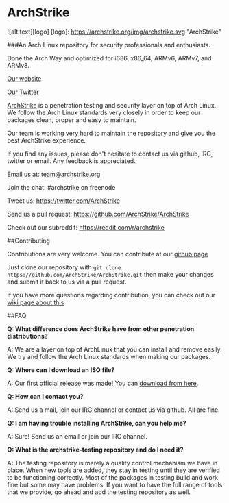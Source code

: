 # ArchStrike

![alt text][logo]
[logo]: https://archstrike.org/img/archstrike.svg "ArchStrike"

###An Arch Linux repository for security professionals and enthusiasts.

Done the Arch Way and optimized for i686, x86_64, ARMv6, ARMv7, and ARMv8.

[Our website](https://archstrike.org)

[Our Twitter](https://twitter.com/ArchStrike)

[ArchStrike](https://archstrike.org) is a penetration testing and security layer on top of Arch Linux. We follow the Arch Linux standards very closely in order to keep our packages clean, proper and easy to maintain.

Our team is working very hard to maintain the repository and give you the best ArchStrike experience.

If you find any issues, please don't hesitate to contact us via github, IRC, twitter or email. Any feedback is appreciated.

Email us at: team@archstrike.org

Join the chat: #archstrike on freenode

Tweet us: <https://twitter.com/ArchStrike>

Send us a pull request: <https://github.com/ArchStrike/ArchStrike>

Check out our subreddit: <https://reddit.com/r/archstrike>

##Contributing

Contributions are very welcome. You can contribute at our [github page](https://github.com/ArchStrike/ArchStrike)

Just clone our repository with `git clone https://github.com/ArchStrike/ArchStrike.git` then make your changes and submit it back to us via a pull request.

If you have more questions regarding contribution, you can check out our [wiki page about this](https://archstrike.org/wiki/contributing)

##FAQ

**Q: What difference does ArchStrike have from other penetration distributions?**

A: We are a layer on top of ArchLinux that you can install and remove easily. We try and follow the Arch Linux standards when making our packages.

**Q: Where can I download an ISO file?**

A: Our first official release was made! You can [download from here](https://archstrike.org/downloads). 

**Q: How can I contact you?**

A: Send us a mail, join our IRC channel or contact us via github. All are fine.

**Q: I am having trouble installing ArchStrike, can you help me?**

A: Sure! Send us an email or join our IRC channel.

**Q: What is the archstrike-testing repository and do I need it?**

A: The testing repository is merely a quality control mechanism we have in place. When new tools are added, they stay in testing until they are verified to be functioning correctly. Most of the packages in testing build and work fine but some may have problems. If you want to have the full range of tools that we provide, go ahead and add the testing repository as well.

